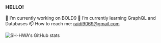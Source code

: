 ### HELLO!

🔭 I’m currently working on BOLD9
🌱 I’m currently learning GraphQL and Databases
📫 How to reach me: raidi9069@gmail.com



![SH-HWA's GitHub stats](https://github-readme-stats.vercel.app/api?username=SH-HWA&show_icons=true&theme=default)

<!--
**SH-HWA/SH-HWA** is a ✨ _special_ ✨ repository because its `README.md` (this file) appears on your GitHub profile.

Here are some ideas to get you started:

- 🔭 I’m currently working on ...
- 🌱 I’m currently learning ...
- 👯 I’m looking to collaborate on ...
- 🤔 I’m looking for help with ...
- 💬 Ask me about ...
- 📫 How to reach me: ...
- 😄 Pronouns: ...
- ⚡ Fun fact: ...
-->
